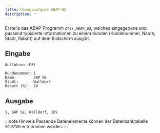 ```yaml
---
title: Übungsaufgabe ABAP-02
description: ''
---
```


Erstelle das ABAP-Programm `Z???_ABAP_02`, welches eingegebene und passend typisierte Informationen zu einem Kunden (Kundenummer, Name, Stadt, Rabatt) auf dem Bildschirm ausgibt.

## Eingabe
```
Ausführen (F8)

Kundenummer: 1
Name:        SAP SE
Stadt:       Walldorf
Rabatt (%):  10
```

## Ausgabe
```
1, SAP SE, Walldorf, 10%
```

:::note Hinweis
Passende Datenelemente können der Datenbanktabelle `SCUSTOM` entnommen werden.
:::